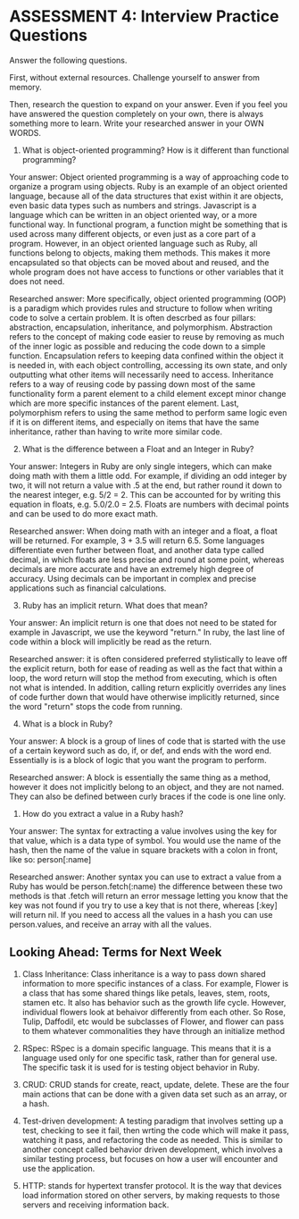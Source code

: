 # ASSESSMENT 4: Interview Practice Questions

Answer the following questions.

First, without external resources. Challenge yourself to answer from memory.

Then, research the question to expand on your answer. Even if you feel you have answered the question completely on your own, there is always something more to learn. Write your researched answer in your OWN WORDS.

1. What is object-oriented programming? How is it different than functional programming?

Your answer: Object oriented programming is a way of approaching code to organize a program using objects. Ruby is an example of an object oriented language, because all of the data structures that exist within it are objects, even basic data types such as numbers and strings. Javascript is a language which can be written in an object oriented way, or a more functional way. In functional program, a function might be something that is used across many different objects, or even just as a core part of a program. However, in an object oriented language such as Ruby, all functions belong to objects, making them methods. This makes it more encapsulated so that objects can be moved about and reused, and the whole program does not have access to functions or other variables that it does not need.

Researched answer: More specifically, object oriented programming (OOP) is a paradigm which provides rules and structure to follow when writing code to solve a certain problem. It is often descrbed as four pillars: abstraction, encapsulation, inheritance, and polymorphism. Abstraction refers to the concept of making code easier to reuse by removing as much of the inner logic as possible and reducing the code down to a simple function. Encapsulation refers to keeping data confined within the object it is needed in, with each object controlling, accessing its own state, and only outputting what other items will necessarily need to access. Inheritance refers to a way of reusing code by passing down most of the same functionality form a parent element to a child element except minor change which are more specific instances of the parent element. Last, polymorphism refers to using the same method to perform same logic even if it is on different items, and especially on items that have the same inheritance, rather than having to write more similar code.

2. What is the difference between a Float and an Integer in Ruby?

Your answer: Integers in Ruby are only single integers, which can make doing math with them a little odd. For example, if dividing an odd integer by two, it will not return a value with .5 at the end, but rather round it down to the nearest integer, e.g. 5/2 = 2. This can be accounted for by writing this equation in floats, 
e.g. 5.0/2.0 = 2.5. Floats are numbers with decimal points and can be used to do more exact math. 

Researched answer: When doing math with an integer and a float, a float will be returned. For example, 3 + 3.5 will return 6.5. Some languages differentiate even further between float, and another data type called decimal, in which floats are less precise and round at some point, whereas decimals are more accurate and have an extremely high degree of accuracy. Using decimals can be important in complex and precise applications such as financial calculations.

3. Ruby has an implicit return. What does that mean?

Your answer: An implicit return is one that does not need to be stated for example in Javascript, we use the keyword "return." In ruby, the last line of code within a block will implicitly be read as the return.

Researched answer: it is often considered preferred stylistically to leave off the explicit return, both for ease of reading as well as the fact that within a loop, the word return will stop the method from executing, which is often not what is intended. In addition, calling return explicitly overrides any lines of code further down that would have otherwise implicitly returned, since the word "return" stops the code from running.

4. What is a block in Ruby? 

Your answer: A block is a group of lines of code that is started with the use of a certain keyword such as do, if, or def, and ends with the word end. Essentially is is a block of logic that you want the program to perform.

Researched answer: A block is essentially the same thing as a method, however it does not implicitly belong to an object, and they are not named. They can also be defined between curly braces if the code is one line only.

1. How do you extract a value in a Ruby hash?

Your answer: The syntax for extracting a value involves using the key for that value, which is a data type of symbol. You would use the name of the hash, then the name of the value in square brackets with a colon in front, like so: person[:name]

Researched answer: Another syntax you can use to extract a value from a Ruby has would be person.fetch(:name)
the difference between these two methods is that .fetch will return an error message letting you know that the key was not found if you try to use a key that is not there, whereas [:key] will return nil. If you need to access all the values in a hash you can use person.values, and receive an array with all the values.


## Looking Ahead: Terms for Next Week

1. Class Inheritance: Class inheritance is a way to pass down shared information to more specific instances of a class. For example, Flower is a class that has some shared things like petals, leaves, stem, roots, stamen etc. It also has behavior such as the growth life cycle. However, individual flowers look at behaivor differently from each other. So Rose, Tulip, Daffodil, etc would be subclasses of Flower, and flower can pass to them whatever commonalities they have through an initialize method

2. RSpec: RSpec is a domain specific language. This means that it is a language used only for one specific task, rather than for general use. The specific task it is used for is testing object behavior in Ruby.

3. CRUD: CRUD stands for create, react, update, delete. These are the four main actions that can be done with a given data set such as an array, or a hash.

4. Test-driven development: A testing paradigm that involves setting up a test, checking to see it fail, then wrting the code which will make it pass, watching it pass, and refactoring the code as needed. This is similar to another concept called behavior driven development, which involves a similar testing process, but focuses on how a user will encounter and use the application.

5. HTTP: stands for hypertext transfer protocol. It is the way that devices load information stored on other servers, by making requests to those servers and receiving information back.
